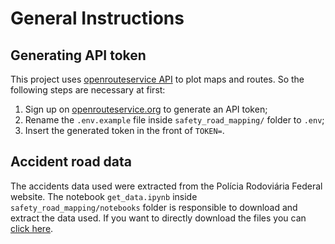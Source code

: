 # General Instructions

## Generating API token

This project uses [openrouteservice API](https://openrouteservice.org) to plot maps and routes.
So the following steps are necessary at first:

1. Sign up on [openrouteservice.org](https://openrouteservice.org/dev/#/signup) to generate an API token;
2. Rename the `.env.example` file inside `safety_road_mapping/` folder to `.env`;
3. Insert the generated token in the front of `TOKEN=`.

## Accident road data

The accidents data used were extracted from the Polícia Rodoviária Federal website.
The notebook `get_data.ipynb` inside `safety_road_mapping/notebooks` folder is responsible to download and extract the data used. If you want to directly download the files you can [click here](https://www.gov.br/prf/pt-br/acesso-a-informacao/dados-abertos/dados-abertos-acidentes).
